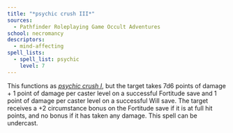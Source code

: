 ```yaml
---
title: "*psychic crush III*"
sources:
  - Pathfinder Roleplaying Game Occult Adventures
school: necromancy
descriptors:
  - mind-affecting
spell_lists:
  - spell_list: psychic
    level: 7
---
```


This functions as [*psychic crush I*](/spells/psychic-crush-i/), but the target takes 7d6 points of damage + 1 point of damage per caster level on a successful Fortitude save and 1 point of damage per caster level on a successful Will save. The target receives a +2 circumstance bonus on the Fortitude save if it is at full hit points, and no bonus if it has taken any damage. This spell can be undercast.

